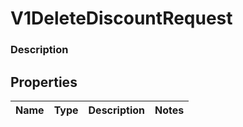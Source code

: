 
# V1DeleteDiscountRequest

### Description



## Properties
Name | Type | Description | Notes
------------ | ------------- | ------------- | -------------



